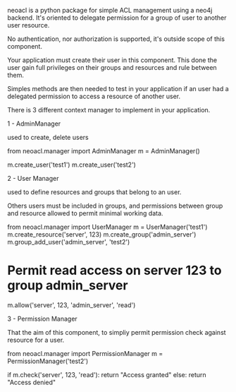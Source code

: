 
neoacl is a python package for simple ACL management using a neo4j backend.
It's oriented to delegate permission for a group of user to another user
resource.

No authentication, nor authorization is supported, it's outside scope of
this component.

Your application must create their user in this component. This done the
user gain full privileges on their groups and resources and rule between
them.

Simples methods are then needed to test in your application if an user
had a delegated permission to access a resource of another user.

There is 3 different context manager to implement in your application.

1 - AdminManager

used to create, delete users

from neoacl.manager import AdminManager
m = AdminManager()

m.create_user('test1')
m.create_user('test2')

2 - User Manager

used to define resources and groups that belong to an user.

Others users must be included in groups, and permissions
between group and resource allowed to permit minimal working
data.

from neoacl.manager import UserManager
m = UserManager('test1')
m.create_resource('server', 123)
m.create_group('admin_server')
m.group_add_user('admin_server', 'test2')

# Permit read access on server 123 to group admin_server
m.allow('server', 123, 'admin_server', 'read')


3 - Permission Manager

That the aim of this component, to simpliy permit permission
check against resource for a user.

from neoacl.manager import PermissionManager
m = PermissionManager('test2')

if m.check('server', 123, 'read'):
    return "Access granted"
else:
    return "Access denied"
